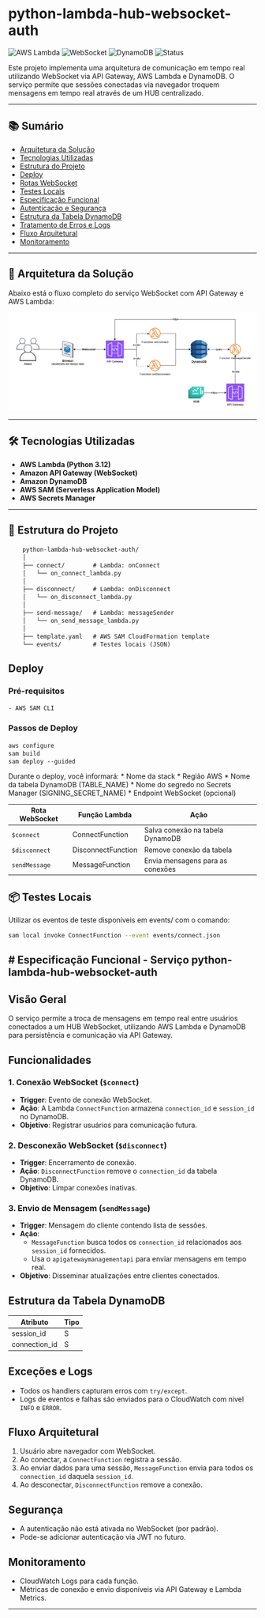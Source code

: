 # python-lambda-hub-websocket-auth

![AWS Lambda](https://img.shields.io/badge/AWS-Lambda-orange?logo=amazon-aws&style=for-the-badge)
![WebSocket](https://img.shields.io/badge/API%20Gateway-WebSocket-blue?style=for-the-badge)
![DynamoDB](https://img.shields.io/badge/DynamoDB-NoSQL-blueviolet?logo=amazon-aws&style=for-the-badge)
![Status](https://img.shields.io/badge/Status-Em%20Desenvolvimento-yellow?style=for-the-badge)

Este projeto implementa uma arquitetura de comunicação em tempo real utilizando WebSocket via API Gateway, AWS Lambda e DynamoDB. O serviço permite que sessões conectadas via navegador troquem mensagens em tempo real através de um HUB centralizado.

---

## 📚 Sumário

- [Arquitetura da Solução](#arquitetura-da-solução)
- [Tecnologias Utilizadas](#tecnologias-utilizadas)
- [Estrutura do Projeto](#estrutura-do-projeto)
- [Deploy](#deploy)
- [Rotas WebSocket](#rotas-websocket)
- [Testes Locais](#testes-locais)
- [Especificação Funcional](#especificação-funcional)
- [Autenticação e Segurança](#autenticação-e-segurança)
- [Estrutura da Tabela DynamoDB](#estrutura-da-tabela-dynamodb)
- [Tratamento de Erros e Logs](#tratamento-de-erros-e-logs)
- [Fluxo Arquitetural](#fluxo-arquitetural)
- [Monitoramento](#monitoramento)

---

## 📐 Arquitetura da Solução

Abaixo está o fluxo completo do serviço WebSocket com API Gateway e AWS Lambda:

![Arquitetura da Solução](docs/img/solucao_lambda_hub_aws_python_atualizada.drawio.png)

---

## 🛠️ Tecnologias Utilizadas

- **AWS Lambda (Python 3.12)**
- **Amazon API Gateway (WebSocket)**
- **Amazon DynamoDB**
- **AWS SAM (Serverless Application Model)**
- **AWS Secrets Manager**

---

## 📁 Estrutura do Projeto

```text
    python-lambda-hub-websocket-auth/
    │
    ├── connect/        # Lambda: onConnect
    │   └── on_connect_lambda.py
    │
    ├── disconnect/     # Lambda: onDisconnect
    │   └── on_disconnect_lambda.py
    │
    ├── send-message/   # Lambda: messageSender
    │   └── on_send_message_lambda.py
    │
    ├── template.yaml   # AWS SAM CloudFormation template
    └── events/         # Testes locais (JSON)
```

## Deploy
### Pré-requisitos
    - AWS SAM CLI

### Passos de Deploy

```text
aws configure
sam build
sam deploy --guided
```

Durante o deploy, você informará:
    * Nome da stack
    * Região AWS
    * Nome da tabela DynamoDB (TABLE_NAME)
    * Nome do segredo no Secrets Manager (SIGNING_SECRET_NAME)
    * Endpoint WebSocket (opcional)


| Rota WebSocket | Função Lambda      | Ação                             |
| -------------- | ------------------ | -------------------------------- |
| `$connect`     | ConnectFunction    | Salva conexão na tabela DynamoDB |
| `$disconnect`  | DisconnectFunction | Remove conexão da tabela         |
| `sendMessage`  | MessageFunction    | Envia mensagens para as conexões |

## 📦 Testes Locais
Utilizar os eventos de teste disponíveis em events/ com o comando:
```bash
sam local invoke ConnectFunction --event events/connect.json
```

## # Especificação Funcional - Serviço python-lambda-hub-websocket-auth

## Visão Geral

O serviço permite a troca de mensagens em tempo real entre usuários conectados a um HUB WebSocket, utilizando AWS Lambda e DynamoDB para persistência e comunicação via API Gateway.

## Funcionalidades

### 1. Conexão WebSocket (`$connect`)

- **Trigger**: Evento de conexão WebSocket.
- **Ação**: A Lambda `ConnectFunction` armazena `connection_id` e `session_id` no DynamoDB.
- **Objetivo**: Registrar usuários para comunicação futura.

### 2. Desconexão WebSocket (`$disconnect`)

- **Trigger**: Encerramento de conexão.
- **Ação**: `DisconnectFunction` remove o `connection_id` da tabela DynamoDB.
- **Objetivo**: Limpar conexões inativas.

### 3. Envio de Mensagem (`sendMessage`)

- **Trigger**: Mensagem do cliente contendo lista de sessões.
- **Ação**:
  - `MessageFunction` busca todos os `connection_id` relacionados aos `session_id` fornecidos.
  - Usa o `apigatewaymanagementapi` para enviar mensagens em tempo real.
- **Objetivo**: Disseminar atualizações entre clientes conectados.

## Estrutura da Tabela DynamoDB

| Atributo      | Tipo |
|---------------|------|
| session_id    | S    |
| connection_id | S    |

## Exceções e Logs

- Todos os handlers capturam erros com `try/except`.
- Logs de eventos e falhas são enviados para o CloudWatch com nível `INFO` e `ERROR`.

## Fluxo Arquitetural

1. Usuário abre navegador com WebSocket.
2. Ao conectar, a `ConnectFunction` registra a sessão.
3. Ao enviar dados para uma sessão, `MessageFunction` envia para todos os `connection_id` daquela `session_id`.
4. Ao desconectar, `DisconnectFunction` remove a conexão.

## Segurança

- A autenticação não está ativada no WebSocket (por padrão).
- Pode-se adicionar autenticação via JWT no futuro.

## Monitoramento

- CloudWatch Logs para cada função.
- Métricas de conexão e envio disponíveis via API Gateway e Lambda Metrics.

---






